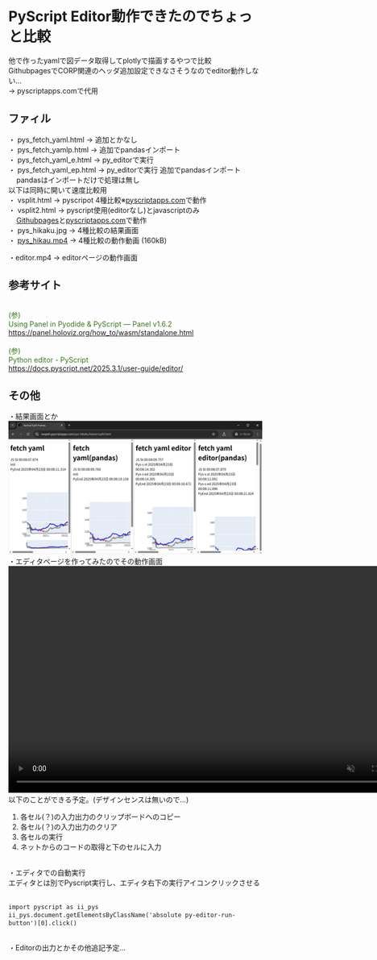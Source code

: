 # PyScript Editor動作できたのでちょっと比較
他で作ったyamlで図データ取得してplotlyで描画するやつで比較  
GithubpagesでCORP関連のヘッダ追加設定できなさそうなのでeditor動作しない…  
-> pyscriptapps.comで代用
## ファィル
・ pys_fetch_yaml.html -> 追加とかなし  
・ pys_fetch_yamlp.html -> 追加でpandasインポート  
・ pys_fetch_yaml_e.html -> py_editorで実行  
・ pys_fetch_yaml_ep.html -> py_editorで実行 追加でpandasインポート  
&nbsp;&nbsp;&nbsp;&nbsp;pandasはインポートだけで処理は無し  
以下は同時に開いて速度比較用  
・ vsplit.html -> pyscripot 4種比較※[pyscriptapps.com](https://oxxpeh.pyscriptapps.com/pys-hikaku/latest/vsplit.html)で動作    
・ vsplit2.html -> pyscript使用(editorなし)とjavascriptのみ  
&nbsp;&nbsp;&nbsp;&nbsp;[Githubpages](https://oxxpeh.pyscriptapps.com/pys-hikaku/latest/vsplit2.html)と[pyscriptapps.com](https://oxxpeh.pyscriptapps.com/pys-hikaku/latest/vsplit2.html)で動作  
・ pys_hikaku.jpg -> 4種比較の結果画面    
・ [pys_hikau.mp4](./pys_hikaku.mp4)  -> 4種比較の動作動画 (160kB)  
  
・editor.mp4 -> editorページの動作画面
## 参考サイト
<span style="color: #38761d;"><br>(参)<br>Using Panel in Pyodide & PyScript — Panel v1.6.2<br>https://panel.holoviz.org/how_to/wasm/standalone.html</span><br>
<span style="color: #38761d;"><br>(参)<br>Python editor - PyScript<br>https://docs.pyscript.net/2025.3.1/user-guide/editor/</span><br>
## その他
・結果画面とか  
![4種比較の結果](./pys_hikaku.jpg) 
・エディタページを作ってみたのでその動作画面
<video controls=controls autoplay loop muted width="800" height="450" >
<source src="https://raw.githubusercontent.com/oxxpeh/oxxpeh.github.io/main/2025/04_pyscript_editor/editor.mp4" type="video/mp4" />
</video>  
以下のことができる予定。(デザインセンスは無いので…)<br />
<ol>
<li>各セル(？)の入力出力のクリップボードへのコピー</li>
<li>各セル(？)の入力出力のクリア</li>
<li>各セルの実行</li>
<li>ネットからのコードの取得と下のセルに入力</li>
</ol><br />
・エディタでの自動実行<br />
エディタとは別でPyscript実行し、エディタ右下の実行アイコンクリックさせる<br />  
<pre><code>
import pyscript as ii_pys
ii_pys.document.getElementsByClassName('absolute py-editor-run-button')[0].click()
</code></pre><br />
・Editorの出力とかその他追記予定…  <br />
